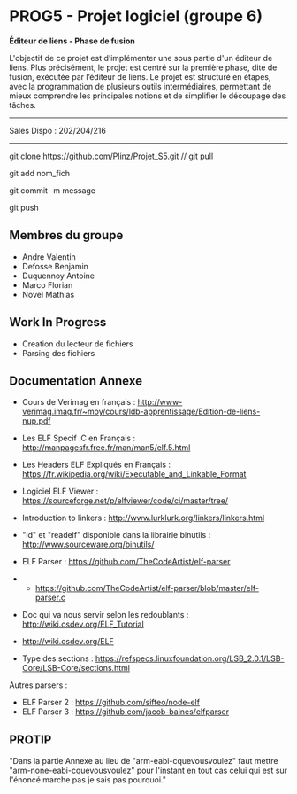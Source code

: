 # PROG5 - Projet logiciel (groupe 6)

**Éditeur de liens - Phase de fusion**

L'objectif  de  ce  projet  est  d’implémenter  une  sous  partie  d'un  éditeur  de  liens. Plus  précisément, le projet est centré sur la première phase, dite de fusion, exécutée par l’éditeur de liens. Le projet est structuré en étapes, avec la programmation de plusieurs outils intermédiaires, permettant de mieux comprendre les principales notions et de simplifier le découpage des tâches.

***

Sales Dispo : 202/204/216


***
git clone https://github.com/Plinz/Projet_S5.git // git pull

git add nom_fich

git commit -m message

git push

## Membres du groupe

* Andre Valentin
* Defosse Benjamin
* Duquennoy Antoine
* Marco Florian
* Novel Mathias

## Work In Progress

* Creation du lecteur de fichiers
* Parsing des fichiers  

## Documentation Annexe 

* Cours de Verimag en français : http://www-verimag.imag.fr/~moy/cours/ldb-apprentissage/Edition-de-liens-nup.pdf
* Les ELF Specif .C en Français : http://manpagesfr.free.fr/man/man5/elf.5.html
* Les Headers ELF Expliqués en Français : https://fr.wikipedia.org/wiki/Executable_and_Linkable_Format
* Logiciel ELF Viewer : https://sourceforge.net/p/elfviewer/code/ci/master/tree/
* Introduction to linkers : http://www.lurklurk.org/linkers/linkers.html
* "ld" et "readelf" disponible dans la librairie binutils : http://www.sourceware.org/binutils/


* ELF Parser : https://github.com/TheCodeArtist/elf-parser
* * https://github.com/TheCodeArtist/elf-parser/blob/master/elf-parser.c


* Doc qui va nous servir selon les redoublants : http://wiki.osdev.org/ELF_Tutorial
* http://wiki.osdev.org/ELF
* Type des sections : https://refspecs.linuxfoundation.org/LSB_2.0.1/LSB-Core/LSB-Core/sections.html


Autres parsers :
* ELF Parser 2 : https://github.com/sifteo/node-elf
* ELF Parser 3 : https://github.com/jacob-baines/elfparser

## PROTIP

"Dans la partie Annexe au lieu de "arm-eabi-cquevousvoulez" faut mettre "arm-none-eabi-cquevousvoulez" pour l'instant en tout cas celui qui est sur l'énoncé marche pas je sais pas pourquoi."
